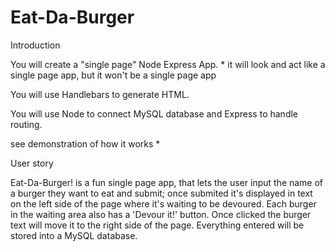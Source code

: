 # Eat-Da-Burger


Introduction

You will create a "single page" Node Express App. * it will look and act like a single page app, but it won't be a single page app

You will use Handlebars to generate HTML.

You will use Node to connect MySQL database and Express to handle routing.

see demonstration of how it works *

User story

Eat-Da-Burger! is a fun single page app, that lets the user input the name of a burger they want to eat and submit; once submited it's displayed in text on the left side of the page where it's waiting to be devoured. Each burger in the waiting area also has a 'Devour it!' button. Once clicked the burger text will move it to the right side of the page. Everything entered will be stored into a MySQL database.


